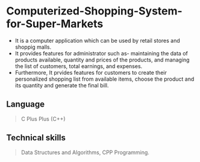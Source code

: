 # Computerized-Shopping-System-for-Super-Markets


- It is a computer application which can be used by retail stores and shoppig malls.
- It provides features for administrator such as- maintaining the data of products available, quantity and prices of the products, and
  managing the list of customers, total earnings, and expenses.
- Furthermore, It prvides features for customers to create their personalized shopping list from available items, choose the product and its quantity
  and generate the final bill.
  

## Language 
> C Plus Plus (C++)
## Technical skills
> Data Structures and Algorithms, CPP Programming.

